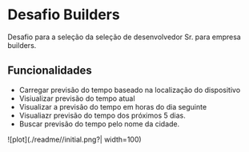 
# Desafio Builders

Desafio para a seleção da seleção de desenvolvedor Sr. para empresa builders.


## Funcionalidades

- Carregar previsão do tempo baseado na localização do dispositivo
- Visiualizar previsão do tempo atual
- Visualizar a previsão do tempo em horas do dia seguinte
- Visualiazr previsão do tempo dos próximos 5 dias.
- Buscar previsão do tempo pelo nome da cidade.


![plot](./readme//initial.png?| width=100)

